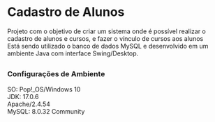 # Cadastro de Alunos
Projeto com o objetivo de criar um sistema onde é possível realizar o cadastro de alunos e cursos, e fazer o vínculo de cursos aos alunos<br>
Está sendo utilizado o banco de dados MySQL e desenvolvido em um ambiente Java com interface Swing/Desktop.

##
### Configurações de Ambiente
SO: Pop!_OS/Windows 10<br>
JDK: 17.0.6<br>
Apache/2.4.54<br>
MySQL: 8.0.32 Community
